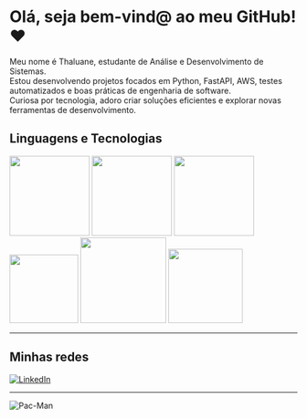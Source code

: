 # Olá, seja bem-vind@ ao meu GitHub! ❤️

Meu nome é Thaluane, estudante de Análise e Desenvolvimento de Sistemas.  
Estou desenvolvendo projetos focados em Python, FastAPI, AWS, testes automatizados e boas práticas de engenharia de software.  
Curiosa por tecnologia, adoro criar soluções eficientes e explorar novas ferramentas de desenvolvimento.

## **Linguagens e Tecnologias**
<p>
  <img src="https://img.shields.io/badge/-Python-333333?style=flat&logo=python" width="140" />
  <img src="https://img.shields.io/badge/-FastAPI-333333?style=flat&logo=fastapi" width="140" />
  <img src="https://img.shields.io/badge/-AWS-333333?style=flat&logo=amazon-aws" width="140" />
  <img src="https://img.shields.io/badge/-Git-333333?style=flat&logo=git" width="120" />
  <img src="https://img.shields.io/badge/-VSCode-333333?style=flat&logo=visualstudiocode" width="150" />
  <img src="https://img.shields.io/badge/-SQLite-333333?style=flat&logo=sqlite" width="130" />
</p>

---

## **Minhas redes**

[![LinkedIn](https://img.shields.io/badge/-LinkedIn-0A66C2?style=flat&logo=linkedin&logoColor=white)](https://www.linkedin.com/in/thaluane-gomes/)

---

![Pac-Man](https://i.imgur.com/aPUEB6b.gif)


